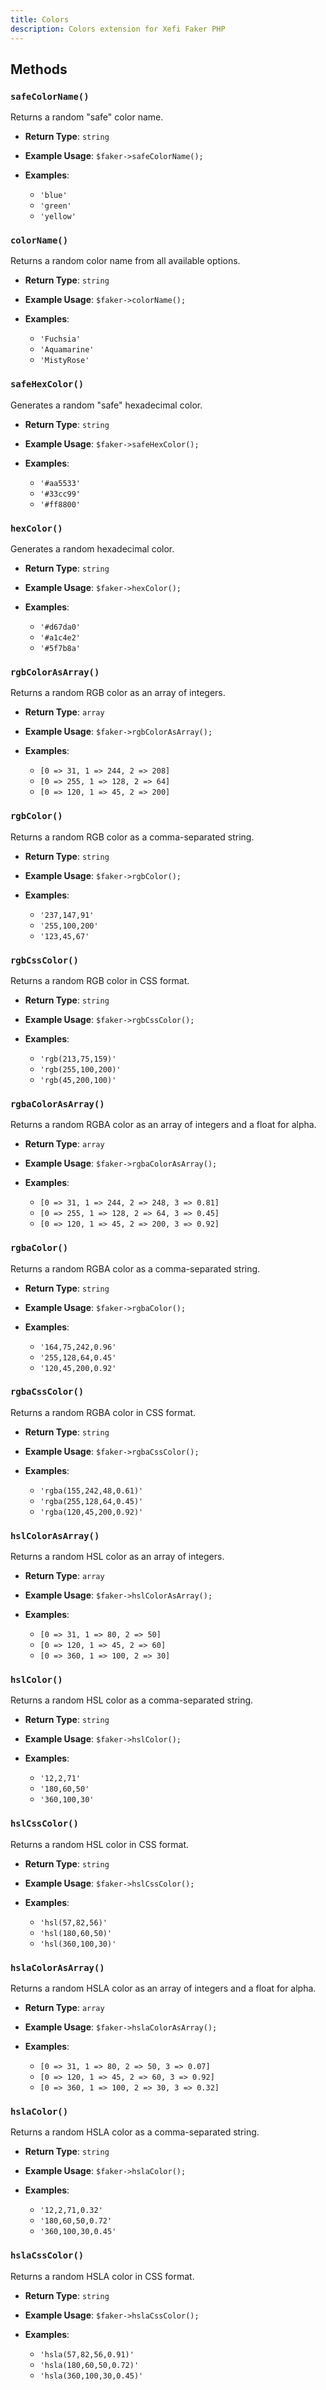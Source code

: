 ```yaml
---
title: Colors
description: Colors extension for Xefi Faker PHP
---
```


## Methods

### `safeColorName()`
Returns a random "safe" color name.

- **Return Type**: `string`
- **Example Usage**: `$faker->safeColorName();`

- **Examples**:
  - `'blue'`
  - `'green'`
  - `'yellow'`

### `colorName()`
Returns a random color name from all available options.

- **Return Type**: `string`
- **Example Usage**: `$faker->colorName();`

- **Examples**:
  - `'Fuchsia'`
  - `'Aquamarine'`
  - `'MistyRose'`

### `safeHexColor()`
Generates a random "safe" hexadecimal color.

- **Return Type**: `string`
- **Example Usage**: `$faker->safeHexColor();`

- **Examples**:
  - `'#aa5533'`
  - `'#33cc99'`
  - `'#ff8800'`

### `hexColor()`
Generates a random hexadecimal color.

- **Return Type**: `string`
- **Example Usage**: `$faker->hexColor();`

- **Examples**:
  - `'#d67da0'`
  - `'#a1c4e2'`
  - `'#5f7b8a'`

### `rgbColorAsArray()`
Returns a random RGB color as an array of integers.

- **Return Type**: `array`
- **Example Usage**: `$faker->rgbColorAsArray();`

- **Examples**:
  - `[0 => 31, 1 => 244, 2 => 208]`
  - `[0 => 255, 1 => 128, 2 => 64]`
  - `[0 => 120, 1 => 45, 2 => 200]`

### `rgbColor()`
Returns a random RGB color as a comma-separated string.

- **Return Type**: `string`
- **Example Usage**: `$faker->rgbColor();`

- **Examples**:
  - `'237,147,91'`
  - `'255,100,200'`
  - `'123,45,67'`

### `rgbCssColor()`
Returns a random RGB color in CSS format.

- **Return Type**: `string`
- **Example Usage**: `$faker->rgbCssColor();`

- **Examples**:
  - `'rgb(213,75,159)'`
  - `'rgb(255,100,200)'`
  - `'rgb(45,200,100)'`

### `rgbaColorAsArray()`
Returns a random RGBA color as an array of integers and a float for alpha.

- **Return Type**: `array`
- **Example Usage**: `$faker->rgbaColorAsArray();`

- **Examples**:
  - `[0 => 31, 1 => 244, 2 => 248, 3 => 0.81]`
  - `[0 => 255, 1 => 128, 2 => 64, 3 => 0.45]`
  - `[0 => 120, 1 => 45, 2 => 200, 3 => 0.92]`

### `rgbaColor()`
Returns a random RGBA color as a comma-separated string.

- **Return Type**: `string`
- **Example Usage**: `$faker->rgbaColor();`

- **Examples**:
  - `'164,75,242,0.96'`
  - `'255,128,64,0.45'`
  - `'120,45,200,0.92'`

### `rgbaCssColor()`
Returns a random RGBA color in CSS format.

- **Return Type**: `string`
- **Example Usage**: `$faker->rgbaCssColor();`

- **Examples**:
  - `'rgba(155,242,48,0.61)'`
  - `'rgba(255,128,64,0.45)'`
  - `'rgba(120,45,200,0.92)'`

### `hslColorAsArray()`
Returns a random HSL color as an array of integers.

- **Return Type**: `array`
- **Example Usage**: `$faker->hslColorAsArray();`

- **Examples**:
  - `[0 => 31, 1 => 80, 2 => 50]`
  - `[0 => 120, 1 => 45, 2 => 60]`
  - `[0 => 360, 1 => 100, 2 => 30]`

### `hslColor()`
Returns a random HSL color as a comma-separated string.

- **Return Type**: `string`
- **Example Usage**: `$faker->hslColor();`

- **Examples**:
  - `'12,2,71'`
  - `'180,60,50'`
  - `'360,100,30'`

### `hslCssColor()`
Returns a random HSL color in CSS format.

- **Return Type**: `string`
- **Example Usage**: `$faker->hslCssColor();`

- **Examples**:
  - `'hsl(57,82,56)'`
  - `'hsl(180,60,50)'`
  - `'hsl(360,100,30)'`

### `hslaColorAsArray()`
Returns a random HSLA color as an array of integers and a float for alpha.

- **Return Type**: `array`
- **Example Usage**: `$faker->hslaColorAsArray();`

- **Examples**:
  - `[0 => 31, 1 => 80, 2 => 50, 3 => 0.07]`
  - `[0 => 120, 1 => 45, 2 => 60, 3 => 0.92]`
  - `[0 => 360, 1 => 100, 2 => 30, 3 => 0.32]`

### `hslaColor()`
Returns a random HSLA color as a comma-separated string.

- **Return Type**: `string`
- **Example Usage**: `$faker->hslaColor();`

- **Examples**:
  - `'12,2,71,0.32'`
  - `'180,60,50,0.72'`
  - `'360,100,30,0.45'`

### `hslaCssColor()`
Returns a random HSLA color in CSS format.

- **Return Type**: `string`
- **Example Usage**: `$faker->hslaCssColor();`

- **Examples**:
  - `'hsla(57,82,56,0.91)'`
  - `'hsla(180,60,50,0.72)'`
  - `'hsla(360,100,30,0.45)'`

